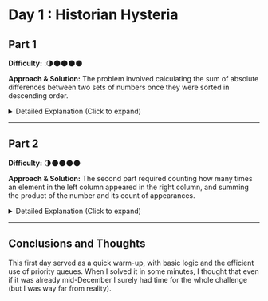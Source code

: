 # Day 1 : Historian Hysteria

## Part 1 
**Difficulty:** :🌗🌑🌑🌑🌑

**Approach & Solution:**
The problem involved calculating the sum of absolute differences between two sets of numbers once they were sorted in descending order.

<details>
<summary>Detailed Explanation (Click to expand)</summary>
Priority queues were ideal for efficiently managing and comparing the largest elements first. The input was read and inserted into two separate max-heaps. The main loop compared the largest elements from each queue, added their absolute difference to the total sum, and then removed them. This approach ensured O(n log n) complexity.
</details>

---

## Part 2
**Difficulty:** 🌗🌑🌑🌑🌑

**Approach & Solution:**
The second part required counting how many times an element in the left column appeared in the right column, and summing the product of the number and its count of appearances.

<details>
<summary>Detailed Explanation (Click to expand)</summary>
Priority queues once again simplified the process. Building on Part 1, this part added logic to track repeated values. If the top of the left queue was greater, repeated values were processed by calculating their weighted sum using their frequency. For matching values, only the top of the right queue was removed, and a counter incremented appropriately. The ordered structure of the queues streamlined this process.
</details>

---

## Conclusions and Thoughts

This first day served as a quick warm-up, with basic logic and the efficient use of priority queues. When I solved it in some minutes, I thought that even if it was already mid-December I surely had time for the whole challenge (but I was way far from reality).
